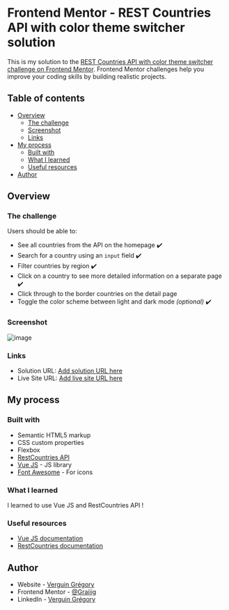 # Frontend Mentor - REST Countries API with color theme switcher solution

This is my solution to the [REST Countries API with color theme switcher challenge on Frontend Mentor](https://www.frontendmentor.io/challenges/rest-countries-api-with-color-theme-switcher-5cacc469fec04111f7b848ca). Frontend Mentor challenges help you improve your coding skills by building realistic projects. 

## Table of contents

- [Overview](#overview)
  - [The challenge](#the-challenge)
  - [Screenshot](#screenshot)
  - [Links](#links)
- [My process](#my-process)
  - [Built with](#built-with)
  - [What I learned](#what-i-learned)
  - [Useful resources](#useful-resources)
- [Author](#author)


## Overview

### The challenge

Users should be able to:

- See all countries from the API on the homepage ✔️
- Search for a country using an `input` field ✔️
- Filter countries by region ✔️
- Click on a country to see more detailed information on a separate page ✔️
- Click through to the border countries on the detail page 
- Toggle the color scheme between light and dark mode *(optional)* ✔️

### Screenshot

![image](https://user-images.githubusercontent.com/15630543/120454741-7165b880-c394-11eb-8dc3-9b99454e699e.png)

### Links

- Solution URL: [Add solution URL here](https://your-solution-url.com)
- Live Site URL: [Add live site URL here](https://your-live-site-url.com)

## My process

### Built with

- Semantic HTML5 markup
- CSS custom properties
- Flexbox
- [RestCountries API](https://restcountries.eu/)
- [Vue JS](https://vuejs.org/) - JS library
- [Font Awesome](https://fontawesome.com//) - For icons


### What I learned

I learned to use Vue JS and RestCountries API !


### Useful resources

- [Vue JS documentation](https://vuejs.org/)
- [RestCountries documentation](https://restcountries.eu/)


## Author

- Website - [Verguin Grégory](https://www.verguingregory.fr/)
- Frontend Mentor - [@Graiiig](https://www.frontendmentor.io/profile/Graiiig)
- LinkedIn - [Verguin Grégory](https://www.linkedin.com/in/verguin-gregory-php/)
